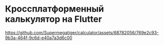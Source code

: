# Кроссплатформенный калькулятор на Flutter

https://github.com/Supermegatiger/calculator/assets/68782056/769e2c93-9b3a-464f-9c6d-e40a7a3d6c00

